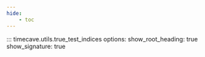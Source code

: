 ```yaml
---
hide:
    - toc
---
```


::: timecave.utils.true_test_indices
    options:
        show_root_heading: true
        show_signature: true